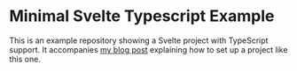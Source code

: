 # Minimal Svelte Typescript Example

This is an example repository showing a Svelte project with TypeScript support.
It accompanies [my blog post](https://blog.scottlogic.com/2020/07/24/svelte-ts.html) explaining how to set up a project like this one.
